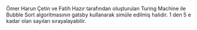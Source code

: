 Ömer Harun Çetin ve Fatih Hazır tarafından oluşturulan Turing Machine ile Bubble Sort algoritmasının gatsby kullanarak simüle edilmiş halidir.
1 den 5 e kadar olan sayıları sırayalayabilir. 
